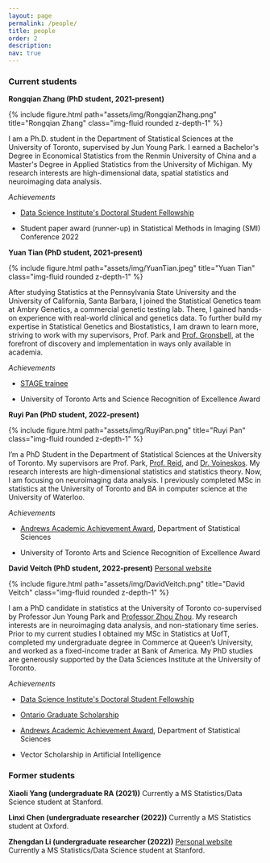```yaml
---
layout: page
permalink: /people/
title: people
order: 2
description: 
nav: true
---
```


### Current students

**Rongqian Zhang (PhD student, 2021-present)**

{% include figure.html path="assets/img/RongqianZhang.png" title="Rongqian Zhang" class="img-fluid rounded z-depth-1" %}

I am a Ph.D. student in the Department of Statistical Sciences at the University of Toronto, supervised by Jun Young Park. I earned a Bachelor's Degree in Economical Statistics from the Renmin University of China and a Master's Degree in Applied Statistics from the University of Michigan. My research interests are high-dimensional data, spatial statistics and neuroimaging data analysis.

*Achievements*

- [Data Science Institute's Doctoral Student Fellowship](https://datasciences.utoronto.ca/doctoral-student-fellowship/)

- Student paper award (runner-up) in Statistical Methods in Imaging (SMI) Conference 2022

**Yuan Tian (PhD student, 2021-present)**

{% include figure.html path="assets/img/YuanTian.jpeg" title="Yuan Tian" class="img-fluid rounded z-depth-1" %}

After studying Statistics at the Pennsylvania State University and the University of California, Santa Barbara, I joined the Statistical Genetics team at Ambry Genetics, a commercial genetic testing lab. There, I gained hands-on experience with real-world clinical and genetics data. To further build my expertise in Statistical Genetics and Biostatistics, I am drawn to learn more, striving to work with my supervisors, Prof. Park and [Prof. Gronsbell](https://sites.google.com/view/jgronsbell/home?authuser=0), at the forefront of discovery and implementation in ways only available in academia.

*Achievements*

- [STAGE trainee](https://stage.utoronto.ca/)

- University of Toronto Arts and Science Recognition of Excellence Award

**Ruyi Pan (PhD student, 2022-present)**

{% include figure.html path="assets/img/RuyiPan.png" title="Ruyi Pan" class="img-fluid rounded z-depth-1" %}

I’m a PhD Student in the Department of Statistical Sciences at the University of Toronto. My supervisors are Prof. Park, [Prof. Reid](https://utstat.toronto.edu/reid/index.html), and [Dr. Voineskos](http://imaging-genetics.camh.ca/). My research interests are high-dimensional statistics and statistics theory. Now, I am focusing on neuroimaging data analysis. I previously completed MSc in statistics at the University of Toronto and BA in computer science at the University of Waterloo.

*Achievements*

- [Andrews Academic Achievement Award](https://www.statistics.utoronto.ca/news/congratulations-our-2021-graduate-student-departmental-award-winners), Department of Statistical Sciences

- University of Toronto Arts and Science Recognition of Excellence Award


**David Veitch (PhD student, 2022-present)** [Personal website](https://daveveitch.github.io/)

{% include figure.html path="assets/img/DavidVeitch.png" title="David Veitch" class="img-fluid rounded z-depth-1" %}

I am a PhD candidate in statistics at the University of Toronto co-supervised by Professor Jun Young Park and [Professor Zhou Zhou](https://sites.google.com/view/zhouzhou-stat/home). My research interests are in neuroimaging data analysis, and non-stationary time series. Prior to my current studies I obtained my MSc in Statistics at UofT, completed my undergraduate degree in Commerce at Queen’s University, and worked as a fixed-income trader at Bank of America. My PhD studies are generously supported by the Data Sciences Institute at the University of Toronto.


*Achievements*

- [Data Science Institute's Doctoral Student Fellowship](https://datasciences.utoronto.ca/doctoral-student-fellowship/)

- [Ontario Graduate Scholarship](https://osap.gov.on.ca/OSAPPortal/en/A-ZListofAid/PRDR019245.html)

- [Andrews Academic Achievement Award](https://www.statistics.utoronto.ca/awards/andrews-academic-achievement-award), Department of Statistical Sciences

- Vector Scholarship in Artificial Intelligence

### Former students

**Xiaoli Yang (undergraduate RA (2021))** Currently a MS Statistics/Data Science student at Stanford.

**Linxi Chen (undergraduate researcher (2022))** Currently a MS Statistics student at Oxford.

**Zhengdan Li (undergraduate researcher (2022))** [Personal website](https://avery7li.github.io/) Currently a MS Statistics/Data Science student at Stanford.
